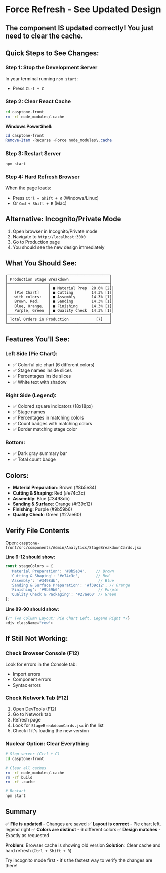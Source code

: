 # Force Refresh - See Updated Design

## The component IS updated correctly! You just need to clear the cache.

## Quick Steps to See Changes:

### Step 1: Stop the Development Server
In your terminal running `npm start`:
- Press `Ctrl + C`

### Step 2: Clear React Cache
```bash
cd casptone-front
rm -rf node_modules/.cache
```

**Windows PowerShell:**
```powershell
cd casptone-front
Remove-Item -Recurse -Force node_modules\.cache
```

### Step 3: Restart Server
```bash
npm start
```

### Step 4: Hard Refresh Browser
When the page loads:
- Press `Ctrl + Shift + R` (Windows/Linux)
- Or `Cmd + Shift + R` (Mac)

## Alternative: Incognito/Private Mode

1. Open browser in Incognito/Private mode
2. Navigate to `http://localhost:3000`
3. Go to Production page
4. You should see the new design immediately

## What You Should See:

```
┌─────────────────────────────────────────────┐
│ Production Stage Breakdown                  │
├──────────────────┬──────────────────────────┤
│                  │ ■ Material Prep  28.6% [2]│
│   [Pie Chart]    │ ■ Cutting        14.3% [1]│
│   with colors:   │ ■ Assembly       14.3% [1]│
│   Brown, Red,    │ ■ Sanding        14.3% [1]│
│   Blue, Orange,  │ ■ Finishing      14.3% [1]│
│   Purple, Green  │ ■ Quality Check  14.3% [1]│
├──────────────────┴──────────────────────────┤
│ Total Orders in Production            [7]   │
└─────────────────────────────────────────────┘
```

## Features You'll See:

### Left Side (Pie Chart):
- ✅ Colorful pie chart (6 different colors)
- ✅ Stage names inside slices
- ✅ Percentages inside slices
- ✅ White text with shadow

### Right Side (Legend):
- ✅ Colored square indicators (18x18px)
- ✅ Stage names
- ✅ Percentages in matching colors
- ✅ Count badges with matching colors
- ✅ Border matching stage color

### Bottom:
- ✅ Dark gray summary bar
- ✅ Total count badge

## Colors:
- **Material Preparation**: Brown (#8b5e34)
- **Cutting & Shaping**: Red (#e74c3c)
- **Assembly**: Blue (#3498db)
- **Sanding & Surface**: Orange (#f39c12)
- **Finishing**: Purple (#9b59b6)
- **Quality Check**: Green (#27ae60)

## Verify File Contents

Open: `casptone-front/src/components/Admin/Analytics/StageBreakdownCards.jsx`

**Line 6-12 should show:**
```javascript
const stageColors = {
  'Material Preparation': '#8b5e34',    // Brown
  'Cutting & Shaping': '#e74c3c',       // Red
  'Assembly': '#3498db',                 // Blue
  'Sanding & Surface Preparation': '#f39c12', // Orange
  'Finishing': '#9b59b6',                // Purple
  'Quality Check & Packaging': '#27ae60' // Green
};
```

**Line 89-90 should show:**
```javascript
{/* Two Column Layout: Pie Chart Left, Legend Right */}
<div className="row">
```

## If Still Not Working:

### Check Browser Console (F12)
Look for errors in the Console tab:
- Import errors
- Component errors
- Syntax errors

### Check Network Tab (F12)
1. Open DevTools (F12)
2. Go to Network tab
3. Refresh page
4. Look for `StageBreakdownCards.jsx` in the list
5. Check if it's loading the new version

### Nuclear Option: Clear Everything
```bash
# Stop server (Ctrl + C)
cd casptone-front

# Clear all caches
rm -rf node_modules/.cache
rm -rf build
rm -rf .cache

# Restart
npm start
```

## Summary

✅ **File is updated** - Changes are saved
✅ **Layout is correct** - Pie chart left, legend right
✅ **Colors are distinct** - 6 different colors
✅ **Design matches** - Exactly as requested

**Problem**: Browser cache is showing old version
**Solution**: Clear cache and hard refresh (`Ctrl + Shift + R`)

Try incognito mode first - it's the fastest way to verify the changes are there!
